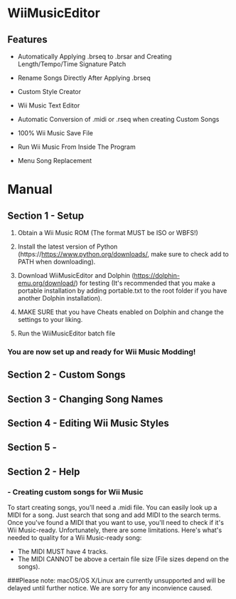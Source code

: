 # WiiMusicEditor
## Features

- Automatically Applying .brseq to .brsar and Creating Length/Tempo/Time Signature Patch

- Rename Songs Directly After Applying .brseq

- Custom Style Creator

- Wii Music Text Editor

- Automatic Conversion of .midi or .rseq when creating Custom Songs

- 100% Wii Music Save File

- Run Wii Music From Inside The Program

- Menu Song Replacement

# Manual
 ## Section 1 - Setup
1. Obtain a Wii Music ROM (The format MUST be ISO or WBFS!)

2. Install the latest version of Python (https://https://www.python.org/downloads/, make sure to check add to PATH when downloading).

3. Download WiiMusicEditor and Dolphin (https://dolphin-emu.org/download/) for testing (It's recommended that you make a portable installation by adding portable.txt to the root folder if you have another Dolphin installation).

3. MAKE SURE that you have Cheats enabled on Dolphin and change the settings to your liking.

4. Run the WiiMusicEditor batch file 

### You are now set up and ready for Wii Music Modding!
## Section 2 - Custom Songs

## Section 3 - Changing Song Names
## Section 4 - Editing Wii Music Styles
## Section 5 - 

## Section 2 - Help
### - Creating custom songs for Wii Music
To start creating songs, you'll need a .midi file.
You can easily look up a MIDI for a song. Just search that song and add MIDI to the search terms.
Once you've found a MIDI that you want to use, you'll need to check if it's Wii Music-ready. Unfortunately, there are some limitations. Here's what's needed to quality for a Wii Music-ready song:
- The MIDI MUST have 4 tracks.
- The MIDI CANNOT be above a certain file size (File sizes depend on the songs).

###Please note: macOS/OS X/Linux are currently unsupported and will be delayed until further notice. We are sorry for any inconvience caused.
